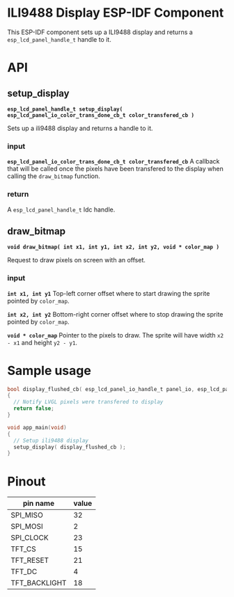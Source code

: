 # ILI9488 Display ESP-IDF Component

This ESP-IDF component sets up a ILI9488 display and returns a `esp_lcd_panel_handle_t` handle to it.

# API

## setup_display
**`esp_lcd_panel_handle_t setup_display( esp_lcd_panel_io_color_trans_done_cb_t color_transfered_cb )`**

Sets up a ili9488 display and returns a handle to it.

### input
**`esp_lcd_panel_io_color_trans_done_cb_t color_transfered_cb`**
A callback that will be called once the pixels have been transfered to the display when calling the `draw_bitmap` function.

### return
A `esp_lcd_panel_handle_t` ldc handle.

## draw_bitmap
**`void draw_bitmap( int x1, int y1, int x2, int y2, void * color_map )`**

Request to draw pixels on screen with an offset.

### input
**`int x1, int y1`**
Top-left corner offset where to start drawing the sprite pointed by `color_map`.

**`int x2, int y2`**
Bottom-right corner offset where to stop drawing the sprite pointed by `color_map`.

**`void * color_map`**
Pointer to the pixels to draw. The sprite will have width `x2 - x1` and height `y2 - y1`.

# Sample usage

```c
bool display_flushed_cb( esp_lcd_panel_io_handle_t panel_io, esp_lcd_panel_io_event_data_t * edata, void * user_ctx )
{
  // Notify LVGL pixels were transfered to display
  return false;
}

void app_main(void)
{
  // Setup ili9488 display
  setup_display( display_flushed_cb );
}
```

# Pinout

|  pin name |  value |
| ------------ | ------------ |
| SPI_MISO | 32 |
| SPI_MOSI | 2 |
| SPI_CLOCK | 23 |
| TFT_CS | 15 |
| TFT_RESET | 21 |
| TFT_DC | 4 |
| TFT_BACKLIGHT | 18 |
